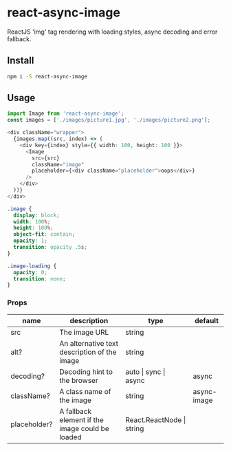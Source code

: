 # react-async-image

ReactJS 'img' tag rendering with loading styles, async decoding and error fallback.

## Install

```bash
npm i -S react-async-image
```

## Usage

```typescript jsx
import Image from 'react-async-image';
const images = ['./images/picture1.jpg', './images/picture2.png'];

<div className="wrapper">
  {images.map((src, index) => (
    <div key={index} style={{ width: 100, height: 100 }}>
      <Image
        src={src}
        className="image"
        placeholder={<div className="placeholder">oops</div>}
      />
    </div>
  ))}
</div>

```

```css
.image {
  display: block;
  width: 100%;
  height: 100%;
  object-fit: contain;
  opacity: 1;
  transition: opacity .5s;
}

.image-loading {
  opacity: 0;
  transition: none;
}
```

### Props

| name | description | type | default |
|------|-------------|------|---------|
| src | The image URL | string | |
| alt? | An alternative text description of the image | string | |
| decoding? | Decoding hint to the browser | auto \| sync \| async | async |
| className? | A class name of the image | string | async-image |
| placeholder? | A fallback element if the image could be loaded | React.ReactNode \| string | |
